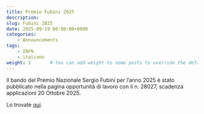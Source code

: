 ```yaml
---
title: Premio Fubini 2025
description: 
slug: Fubini 2025
date: 2025-09-19 00:00:00+0000
categories:
    - Announcements
tags:
    - INFN
    - italiano
weight: 1       # You can add weight to some posts to override the default sorting (date descending)
---
```



Il bando del Premio Nazionale Sergio Fubini per l’anno 2025 è stato
pubblicato nella pagina opportunità di lavoro con il n. 28027, scadenza
applicazioni 20 Ottobre 2025. 

Lo trovate [qui](28027.pdf).
